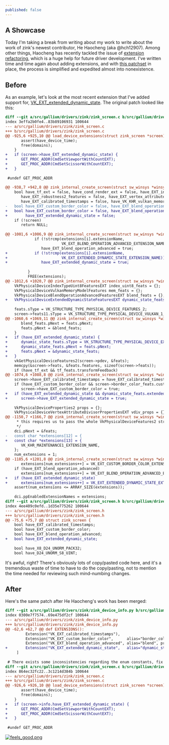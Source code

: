 ```yaml
---
published: false
---
```

## A Showcase

Today I'm taking a break from writing about my work to write about the work of zink's newest contributor, He Haocheng (aka @hch12907). Among other things, Haocheng has recently tackled the issue of [extension refactoring](https://gitlab.freedesktop.org/mesa/mesa/-/issues/3361), which is a huge help for future driver development. I've written time and time again about adding extensions, and with [this patchset](https://gitlab.freedesktop.org/mesa/mesa/-/merge_requests/6789) in place, the process is simplified and expedited almost into nonexistence.

## Before
As an example, let's look at the most recent extension that I've added support for, [VK_EXT_extended_dynamic_state](https://www.khronos.org/registry/vulkan/specs/1.2-extensions/man/html/VK_EXT_extended_dynamic_state.html). The original patch looked like this:

```diff
diff --git a/src/gallium/drivers/zink/zink_screen.c b/src/gallium/drivers/zink/zink_screen.c
index 3effa2b0fe4..83b89106931 100644
--- a/src/gallium/drivers/zink/zink_screen.c
+++ b/src/gallium/drivers/zink/zink_screen.c
@@ -925,6 +925,10 @@ load_device_extensions(struct zink_screen *screen)
       assert(have_device_time);
       free(domains);
    }
+   if (screen->have_EXT_extended_dynamic_state) {
+      GET_PROC_ADDR(CmdSetViewportWithCountEXT);
+      GET_PROC_ADDR(CmdSetScissorWithCountEXT);
+   }
 
 #undef GET_PROC_ADDR
 
@@ -938,7 +942,8 @@ zink_internal_create_screen(struct sw_winsys *winsys, int fd, const struct pipe_
    bool have_tf_ext = false, have_cond_render_ext = false, have_EXT_index_type_uint8 = false,
       have_EXT_robustness2_features = false, have_EXT_vertex_attribute_divisor = false,
       have_EXT_calibrated_timestamps = false, have_VK_KHR_vulkan_memory_model = false;
-   bool have_EXT_custom_border_color = false, have_EXT_blend_operation_advanced = false;
+   bool have_EXT_custom_border_color = false, have_EXT_blend_operation_advanced = false,
+        have_EXT_extended_dynamic_state = false;
    if (!screen)
       return NULL;
 
@@ -1001,6 +1006,9 @@ zink_internal_create_screen(struct sw_winsys *winsys, int fd, const struct pipe_
             if (!strcmp(extensions[i].extensionName,
                         VK_EXT_BLEND_OPERATION_ADVANCED_EXTENSION_NAME))
                have_EXT_blend_operation_advanced = true;
+            if (!strcmp(extensions[i].extensionName,
+                        VK_EXT_EXTENDED_DYNAMIC_STATE_EXTENSION_NAME))
+               have_EXT_extended_dynamic_state = true;
 
          }
          FREE(extensions);
@@ -1012,6 +1020,7 @@ zink_internal_create_screen(struct sw_winsys *winsys, int fd, const struct pipe_
    VkPhysicalDeviceIndexTypeUint8FeaturesEXT index_uint8_feats = {};
    VkPhysicalDeviceVulkanMemoryModelFeatures mem_feats = {};
    VkPhysicalDeviceBlendOperationAdvancedFeaturesEXT blend_feats = {};
+   VkPhysicalDeviceExtendedDynamicStateFeaturesEXT dynamic_state_feats = {};
 
    feats.sType = VK_STRUCTURE_TYPE_PHYSICAL_DEVICE_FEATURES_2;
    screen->feats11.sType = VK_STRUCTURE_TYPE_PHYSICAL_DEVICE_VULKAN_1_1_FEATURES;
@@ -1060,6 +1069,11 @@ zink_internal_create_screen(struct sw_winsys *winsys, int fd, const struct pipe_
       blend_feats.pNext = feats.pNext;
       feats.pNext = &blend_feats;
    }
+   if (have_EXT_extended_dynamic_state) {
+      dynamic_state_feats.sType = VK_STRUCTURE_TYPE_PHYSICAL_DEVICE_EXTENDED_DYNAMIC_STATE_FEATURES_EXT;
+      dynamic_state_feats.pNext = feats.pNext;
+      feats.pNext = &dynamic_state_feats;
+   }
    vkGetPhysicalDeviceFeatures2(screen->pdev, &feats);
    memcpy(&screen->feats, &feats.features, sizeof(screen->feats));
    if (have_tf_ext && tf_feats.transformFeedback)
@@ -1074,6 +1088,8 @@ zink_internal_create_screen(struct sw_winsys *winsys, int fd, const struct pipe_
    screen->have_EXT_calibrated_timestamps = have_EXT_calibrated_timestamps;
    if (have_EXT_custom_border_color && screen->border_color_feats.customBorderColors)
       screen->have_EXT_custom_border_color = true;
+   if (have_EXT_extended_dynamic_state && dynamic_state_feats.extendedDynamicState)
+      screen->have_EXT_extended_dynamic_state = true;
 
    VkPhysicalDeviceProperties2 props = {};
    VkPhysicalDeviceVertexAttributeDivisorPropertiesEXT vdiv_props = {};
@@ -1150,7 +1166,7 @@ zink_internal_create_screen(struct sw_winsys *winsys, int fd, const struct pipe_
     * this requires us to pass the whole VkPhysicalDeviceFeatures2 struct
     */
    dci.pNext = &feats;
-   const char *extensions[12] = {
+   const char *extensions[13] = {
       VK_KHR_MAINTENANCE1_EXTENSION_NAME,
    };
    num_extensions = 1;
@@ -1185,6 +1201,8 @@ zink_internal_create_screen(struct sw_winsys *winsys, int fd, const struct pipe_
       extensions[num_extensions++] = VK_EXT_CUSTOM_BORDER_COLOR_EXTENSION_NAME;
    if (have_EXT_blend_operation_advanced)
       extensions[num_extensions++] = VK_EXT_BLEND_OPERATION_ADVANCED_EXTENSION_NAME;
+   if (have_EXT_extended_dynamic_state)
+      extensions[num_extensions++] = VK_EXT_EXTENDED_DYNAMIC_STATE_EXTENSION_NAME;
    assert(num_extensions <= ARRAY_SIZE(extensions));
 
    dci.ppEnabledExtensionNames = extensions;
diff --git a/src/gallium/drivers/zink/zink_screen.h b/src/gallium/drivers/zink/zink_screen.h
index 4ee409c0efd..1d35e775262 100644
--- a/src/gallium/drivers/zink/zink_screen.h
+++ b/src/gallium/drivers/zink/zink_screen.h
@@ -75,6 +75,7 @@ struct zink_screen {
    bool have_EXT_calibrated_timestamps;
    bool have_EXT_custom_border_color;
    bool have_EXT_blend_operation_advanced;
+   bool have_EXT_extended_dynamic_state;
 
    bool have_X8_D24_UNORM_PACK32;
    bool have_D24_UNORM_S8_UINT;
```

It's awful, right? There's obviously lots of copy/pasted code here, and it's a tremendous waste of time to have to do the copy/pasting, not to mention the time needed for reviewing such mind-numbing changes.

## After
Here's the same patch after He Haocheng's work has been merged:
```diff
diff --git a/src/gallium/drivers/zink/zink_device_info.py b/src/gallium/drivers/zink/zink_device_info.py
index 0300e7f7574..69e475df2cf 100644
--- a/src/gallium/drivers/zink/zink_device_info.py
+++ b/src/gallium/drivers/zink/zink_device_info.py
@@ -62,6 +62,7 @@ def EXTENSIONS():
         Extension("VK_EXT_calibrated_timestamps"),
         Extension("VK_EXT_custom_border_color",      alias="border_color", properties=True, feature="customBorderColors"),
         Extension("VK_EXT_blend_operation_advanced", alias="blend", properties=True),
+        Extension("VK_EXT_extended_dynamic_state",   alias="dynamic_state", feature="extendedDynamicState"),
     ]
 
 # There exists some inconsistencies regarding the enum constants, fix them.
diff --git a/src/gallium/drivers/zink/zink_screen.c b/src/gallium/drivers/zink/zink_screen.c
index 864ec32fc22..3c1214d384b 100644
--- a/src/gallium/drivers/zink/zink_screen.c
+++ b/src/gallium/drivers/zink/zink_screen.c
@@ -926,6 +926,10 @@ load_device_extensions(struct zink_screen *screen)
       assert(have_device_time);
       free(domains);
    }
+   if (screen->info.have_EXT_extended_dynamic_state) {
+      GET_PROC_ADDR(CmdSetViewportWithCountEXT);
+      GET_PROC_ADDR(CmdSetScissorWithCountEXT);
+   }
 
 #undef GET_PROC_ADDR
 ```
 [![feels_good.png]({{site.url}}/assets/so_good.png)]({{site.url}}/assets/so_good.png)

